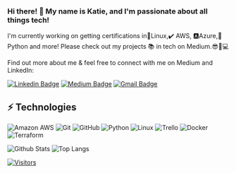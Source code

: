 ### Hi there! 👋 My name is Katie, and I'm passionate about all things tech! 
I'm currently working on getting certifications in🐧Linux,✔️ AWS, 🅰️Azure,🐍 Python and more! 
Please check out my projects 📚 in tech on Medium.😎💪💻

Find out more about me & feel free to connect with me on Medium and LinkedIn:

[![Linkedin Badge](https://img.shields.io/badge/-Katie%20Sheridan-blue?style=flat-square&logo=Linkedin&logoColor=white&link=[https://www.linkedin.com/in/katherine-sheridan-84b11394/s/)](https://www.linkedin.com/in/katherine-sheridan-84b11394/)
[![Medium Badge](https://img.shields.io/badge/Katie%20Sheridan-12100E?style=flat-square&logo=medium&logoColor=white&link=https://https://medium.com/@johnsonkatie71)](https://medium.com/@johnsonkatie71)
[![Gmail Badge](https://img.shields.io/badge/-<Email%20Me>-c14438?style=flat-square&logo=Gmail&logoColor=white&link=mailto:<johnsonk758@gmail.com>)](mailto:<johnsonk758@gmail.com>)

## ⚡ Technologies

<!-- Check out the Badges folder for more badges -->

![Amazon AWS](https://img.shields.io/badge/Amazon%20AWS-232F3E?style=flat-square&logo=amazon-aws)
![Git](https://img.shields.io/badge/-Git-black?style=flat-square&logo=git)
![GitHub](https://img.shields.io/badge/-GitHub-181717?style=flat-square&logo=github)
![Python](https://img.shields.io/badge/-Python-black?style=flat-square&logo=Python)
![Linux](https://img.shields.io/badge/Linux-FCC624?style=flat-square&logo=linux&logoColor=black)
![Trello](https://img.shields.io/badge/Trello-%23026AA7.svg?style=flat-square&logo=Trello&logoColor=white)
![Docker](https://img.shields.io/badge/docker-%230db7ed.svg?style=for-the-badge&logo=docker&logoColor=white)
![Terraform](https://img.shields.io/badge/terraform-%235835CC.svg?style=for-the-badge&logo=terraform&logoColor=white)

<!-- Replace the fields below with the information requested. Remember to remove the encapsulating <> characters. -->

![Github Stats](https://github-readme-stats.vercel.app/api?username=LevelUpInTech&count_private=true&show_icons=true&include_all_commits=true)
![Top Langs](https://github-readme-stats.vercel.app/api/top-langs/?username=LevelUpInTech&hide=TeX&layout=compact)


[![Visitors](https://api.visitorbadge.io/api/visitors?path=LevelUpInTech%2FLevelUpInTech&label=VISITORS&countColor=%23263759)](https://visitorbadge.io/status?path=LevelUpInTech%2FLevelUpInTech)
